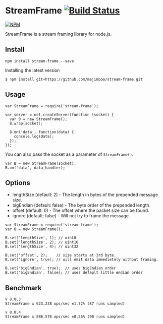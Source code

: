 StreamFrame [![Build Status](https://travis-ci.org/majimboo/stream-frame.svg?branch=master)](https://travis-ci.org/majimboo/stream-frame)
====

[![NPM](https://nodei.co/npm/stream-frame.png?downloads=true)](https://nodei.co/npm/stream-frame/)

StreamFrame is a stream framing library for node.js.

Install
-------

    npm install stream-frame --save

Installing the latest version

    $ npm install git+https://github.com/majimboo/stream-frame.git

Usage
-----

    var StreamFrame = require('stream-frame');

    var server = net.createServer(function (socket) {
      var B = new StreamFrame();
      B.wrap(socket);

      B.on('data', function(data) {
        console.log(data);
      });
    });

You can also pass the socket as a parameter of `StreamFrame()`.

    var B = new StreamFrame(socket);
    B.on('data', data_handler);

Options
-------

* lengthSize (default: 2)     - The length in bytes of the prepended message size.
* bigEndian  (default: false) - The byte order of the prepended length.
* offset     (default: 0)     - The offset where the packet size can be found.
* ignore     (default: false) - Will not try to frame the message.

```
var StreamFrame = require('stream-frame');
var B = new StreamFrame();

B.set('lengthSize', 1); // uint8
B.set('lengthSize', 2); // uint16
B.set('lengthSize', 4); // uint32

B.set('offset', 2);    // size starts at 3rd byte.
B.set('ignore', true); // will emit data immedietely without framing.

B.set('bigEndian', true);  // uses bigEndian order
B.set('bigEndian', false); // uses default little endian order
```

Benchmark
---------

    v 0.0.3
    StreamFrame x 623,238 ops/sec ±1.72% (87 runs sampled)

    v 0.0.4
    StreamFrame x 886,578 ops/sec ±0.56% (90 runs sampled)

